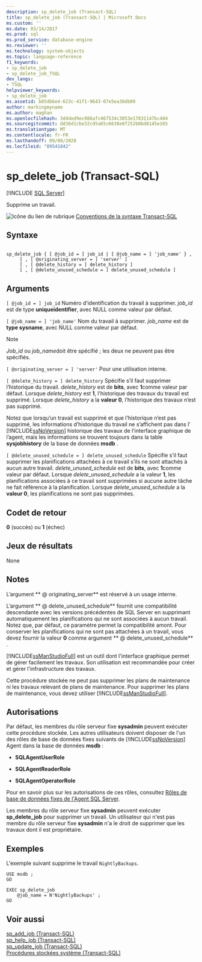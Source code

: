 ```yaml
---
description: sp_delete_job (Transact-SQL)
title: sp_delete_job (Transact-SQL) | Microsoft Docs
ms.custom: ''
ms.date: 03/14/2017
ms.prod: sql
ms.prod_service: database-engine
ms.reviewer: ''
ms.technology: system-objects
ms.topic: language-reference
f1_keywords:
- sp_delete_job
- sp_delete_job_TSQL
dev_langs:
- TSQL
helpviewer_keywords:
- sp_delete_job
ms.assetid: b85db6e4-623c-41f1-9643-07e5ea38db09
author: markingmyname
ms.author: maghan
ms.openlocfilehash: 3d4ded9ec986afc467534c3053e17831147bc404
ms.sourcegitcommit: dd36d1cbe32cd5a65c6638e8f252b0bd8145e165
ms.translationtype: MT
ms.contentlocale: fr-FR
ms.lasthandoff: 09/08/2020
ms.locfileid: "89541842"
---
```

# <a name="sp_delete_job-transact-sql"></a>sp_delete_job (Transact-SQL)
[!INCLUDE [SQL Server](../../includes/applies-to-version/sqlserver.md)]

  Supprime un travail.  
  
 ![Icône du lien de rubrique](../../database-engine/configure-windows/media/topic-link.gif "Icône du lien de rubrique") [Conventions de la syntaxe Transact-SQL](../../t-sql/language-elements/transact-sql-syntax-conventions-transact-sql.md)  
  
## <a name="syntax"></a>Syntaxe  
  
```  
  
sp_delete_job { [ @job_id = ] job_id | [ @job_name = ] 'job_name' } ,  
     [ , [ @originating_server = ] 'server' ]   
     [ , [ @delete_history = ] delete_history ]  
     [ , [ @delete_unused_schedule = ] delete_unused_schedule ]  
```  
  
## <a name="arguments"></a>Arguments  
`[ @job_id = ] job_id` Numéro d’identification du travail à supprimer. *job_id* est de type **uniqueidentifier**, avec NULL comme valeur par défaut.  
  
`[ @job_name = ] 'job_name'` Nom du travail à supprimer. *job_name* est de **type sysname**, avec NULL comme valeur par défaut.  
  
> [!NOTE]  
>  *Job_id* ou *job_name*doit être spécifié ; les deux ne peuvent pas être spécifiés.  
  
`[ @originating_server = ] 'server'` Pour une utilisation interne.  
  
`[ @delete_history = ] delete_history` Spécifie s’il faut supprimer l’historique du travail. *delete_history* est de **bits**, avec **1**comme valeur par défaut. Lorsque *delete_history* est **1**, l’historique des travaux du travail est supprimé. Lorsque *delete_history* a la **valeur 0**, l’historique des travaux n’est pas supprimé.  
  
 Notez que lorsqu’un travail est supprimé et que l’historique n’est pas supprimé, les informations d’historique du travail ne s’affichent pas dans l' [!INCLUDE[ssNoVersion](../../includes/ssnoversion-md.md)] historique des travaux de l’interface graphique de l’agent, mais les informations se trouvent toujours dans la table **sysjobhistory** de la base de données **msdb** .  
  
`[ @delete_unused_schedule = ] delete_unused_schedule` Spécifie s’il faut supprimer les planifications attachées à ce travail s’ils ne sont attachés à aucun autre travail. *delete_unused_schedule* est de **bits**, avec **1**comme valeur par défaut. Lorsque *delete_unused_schedule* a la valeur **1**, les planifications associées à ce travail sont supprimées si aucune autre tâche ne fait référence à la planification. Lorsque *delete_unused_schedule* a la **valeur 0**, les planifications ne sont pas supprimées.  
  
## <a name="return-code-values"></a>Codet de retour  
 **0** (succès) ou **1** (échec)  
  
## <a name="result-sets"></a>Jeux de résultats  
 None  
  
## <a name="remarks"></a>Notes  
 L’argument ** \@ originating_server** est réservé à un usage interne.  
  
 L’argument ** \@ delete_unused_schedule** fournit une compatibilité descendante avec les versions précédentes de SQL Server en supprimant automatiquement les planifications qui ne sont associées à aucun travail. Notez que, par défaut, ce paramètre permet la compatibilité amont. Pour conserver les planifications qui ne sont pas attachées à un travail, vous devez fournir la valeur **0** comme argument ** \@ delete_unused_schedule** .  
  
 [!INCLUDE[ssManStudioFull](../../includes/ssmanstudiofull-md.md)] est un outil dont l'interface graphique permet de gérer facilement les travaux. Son utilisation est recommandée pour créer et gérer l'infrastructure des travaux.  
  
 Cette procédure stockée ne peut pas supprimer les plans de maintenance ni les travaux relevant de plans de maintenance. Pour supprimer les plans de maintenance, vous devez utiliser [!INCLUDE[ssManStudioFull](../../includes/ssmanstudiofull-md.md)].  
  
## <a name="permissions"></a>Autorisations  
 Par défaut, les membres du rôle serveur fixe **sysadmin** peuvent exécuter cette procédure stockée. Les autres utilisateurs doivent disposer de l'un des rôles de base de données fixes suivants de [!INCLUDE[ssNoVersion](../../includes/ssnoversion-md.md)] Agent dans la base de données **msdb** :  
  
-   **SQLAgentUserRole**  
  
-   **SQLAgentReaderRole**  
  
-   **SQLAgentOperatorRole**  
  
 Pour en savoir plus sur les autorisations de ces rôles, consultez [Rôles de base de données fixes de l'Agent SQL Server](../../ssms/agent/sql-server-agent-fixed-database-roles.md).  
  
 Les membres du rôle serveur fixe **sysadmin** peuvent exécuter **sp_delete_job** pour supprimer un travail. Un utilisateur qui n'est pas membre du rôle serveur fixe **sysadmin** n'a le droit de supprimer que les travaux dont il est propriétaire.  
  
## <a name="examples"></a>Exemples  
 L'exemple suivant supprime le travail `NightlyBackups`.  
  
```  
USE msdb ;  
GO  
  
EXEC sp_delete_job  
    @job_name = N'NightlyBackups' ;  
GO  
```  
  
## <a name="see-also"></a>Voir aussi  
 [sp_add_job &#40;Transact-SQL&#41;](../../relational-databases/system-stored-procedures/sp-add-job-transact-sql.md)   
 [sp_help_job &#40;Transact-SQL&#41;](../../relational-databases/system-stored-procedures/sp-help-job-transact-sql.md)   
 [sp_update_job &#40;Transact-SQL&#41;](../../relational-databases/system-stored-procedures/sp-update-job-transact-sql.md)   
 [Procédures stockées système &#40;Transact-SQL&#41;](../../relational-databases/system-stored-procedures/system-stored-procedures-transact-sql.md)  
  
  
